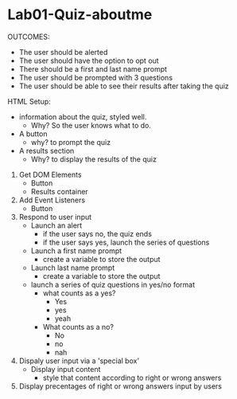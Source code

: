 # Lab01-Quiz-aboutme

OUTCOMES:
* The user should be alerted
* The user should have the option to opt out
* There should be a first and last name prompt
* The user should be prompted with 3 questions
* The user should be able to see their results after taking the quiz


HTML Setup:
* information about the quiz, styled well. 
    - Why? So the user knows what to do.
* A button
    - why? to prompt the quiz
* A results section
    - Why? to display the results of the quiz


1. Get DOM Elements
    - Button
    - Results container
2. Add Event Listeners
    - Button
3. Respond to user input 
    - Launch an alert
        - if the user says no, the quiz ends
        - if the user says yes, launch the series of questions
    - Launch a first name prompt
        - create a variable to store the output
    - Launch last name prompt
        - create a variable to store the output
    - launch a series of quiz questions in yes/no format
        - what counts as a yes?
            * Yes
            * yes
            * yeah
        - What counts as a no?
            * No
            * no
            * nah
4. Dispaly user input via a 'special box'
    - Display input content
        * style that content according to right or wrong answers
5. Display precentages of right or wrong answers input by users
            